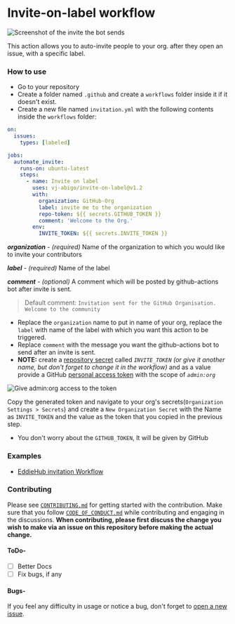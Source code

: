 # Invite-on-label workflow

![Screenshot of the invite the bot sends](https://user-images.githubusercontent.com/62864373/109786137-dc3b1280-7c32-11eb-9f10-e0e8ed936d2e.png)

This action allows you to auto-invite people to your org. after they open an issue, with a specific label.

### How to use
- Go to your repository
- Create a folder named `.github` and create a `workflows` folder inside it if it doesn't exist.
- Create a new file named `invitation.yml` with the following contents inside the `workflows` folder:
```yml
on:
  issues:
    types: [labeled]

jobs:
  automate_invite:
    runs-on: ubuntu-latest
    steps:
      - name: Invite on label
        uses: vj-abigo/invite-on-label@v1.2
        with:
          organization: GitHub-Org
          label: invite me to the organization
          repo-token: ${{ secrets.GITHUB_TOKEN }}
          comment: 'Welcome to the Org.'
        env:
          INVITE_TOKEN: ${{ secrets.INVITE_TOKEN }}
``` 

**_organization_** - _(required)_ Name of the organization to which you would like to invite your contributors

**_label_** - _(required)_ Name of the label

**_comment_** - _(optional)_ A comment which will be posted by github-actions bot after invite is sent.

> Default comment: `Invitation sent for the GitHub Organisation. Welcome to the community`

- Replace the `organization` name to put in name of your org, replace the `label` with name of the label with which you want this action to be triggered.
- Replace `comment` with the message you want the github-actions bot to send after an invite is sent.
- **NOTE:** create a [repository secret](https://help.github.com/en/actions/automating-your-workflow-with-github-actions/creating-and-using-encrypted-secrets) called _`INVITE_TOKEN`_ _(or give it another name, but don't forget to change it in the workflow)_ and as a value provide a GitHub [personal access token](https://github.com/settings/tokens) with the scope of _`admin:org`_

![Give admin:org access to the token](https://user-images.githubusercontent.com/43115551/109795252-b450ac80-7c3c-11eb-8de7-5dc5d600f82e.png)

Copy the generated token and navigate to your org's secrets(`Organization Settings > Secrets`) and create a `New Organization Secret` with the Name as `INVITE_TOKEN` and the value as the token that you copied in the previous step.
- You don't worry about the `GITHUB_TOKEN`, It will be given by GitHub

### Examples
- [EddieHub invitation Workflow](https://github.com/EddieHubCommunity/support/blob/main/.github/workflows/invitation.yml)

### Contributing
Please see [`CONTRIBUTING.md`](./CONTRIBUTING.md) for getting started with the contribution. Make sure that you follow [`CODE_OF_CONDUCT.md`](./CODE_OF_CONDUCT.md) while contributing and engaging in the discussions. **When contributing, please first discuss the change you wish to make via an issue on this repository before making the actual change.**

#### ToDo-
- [ ] Better Docs
- [ ] Fix bugs, if any
#### Bugs-
If you feel any difficulty in usage or notice a bug, don't forget to [open a new issue](https://github.com/vj-abigo/invite-on-label/issues/new).
